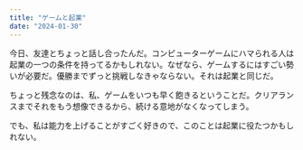 ```yaml
---
title: "ゲームと起業"
date: "2024-01-30"
---
```


今日、友達とちょっと話し合ったんだ。コンピューターゲームにハマられる人は起業の一つの条件を持ってるかもしれない。なぜなら、ゲームするにはすごい勢いが必要だ。優勝までずっと挑戦しなきゃならない。それは起業と同じだ。

ちょっと残念なのは、私、ゲームをいつも早く飽きるということだ。クリアランスまでそれをもう想像できるから、続ける意地がなくなってしまう。

でも、私は能力を上げることがすごく好きので、このことは起業に役たつかもしれない。
